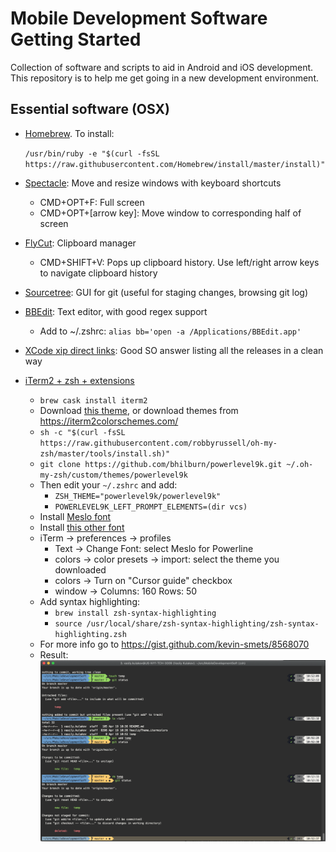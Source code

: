 # Mobile Development Software Getting Started
Collection of software and scripts to aid in Android and iOS development. This repository is to help me get going in a new development environment.

## Essential software (OSX)

* [Homebrew](https://brew.sh/). To install: 
  
  `/usr/bin/ruby -e "$(curl -fsSL https://raw.githubusercontent.com/Homebrew/install/master/install)"`
* [Spectacle](https://www.spectacleapp.com/): Move and resize windows with keyboard shortcuts
  * CMD+OPT+F: Full screen
  * CMD+OPT+[arrow key]: Move window to corresponding half of screen
* [FlyCut](https://github.com/TermiT/Flycut): Clipboard manager
  * CMD+SHIFT+V: Pops up clipboard history. Use left/right arrow keys to navigate clipboard history
* [Sourcetree](https://www.sourcetreeapp.com/): GUI for git (useful for staging changes, browsing git log)
* [BBEdit](https://www.barebones.com/products/bbedit/): Text editor, with good regex support
  * Add to ~/.zshrc: `alias bb='open -a /Applications/BBEdit.app'`
* [XCode xip direct links](https://stackoverflow.com/a/10335943): Good SO answer listing all the releases in a clean way
* [iTerm2 + zsh + extensions](https://gist.github.com/kevin-smets/8568070)
  * `brew cask install iterm2`
  * Download [this theme](https://github.com/ReallyVasiliy/MobileDevelopmentSoft/blob/master/VasiliyTheme.itermcolors), or download themes from https://iterm2colorschemes.com/ 
  * `sh -c "$(curl -fsSL https://raw.githubusercontent.com/robbyrussell/oh-my-zsh/master/tools/install.sh)"`
  * `git clone https://github.com/bhilburn/powerlevel9k.git ~/.oh-my-zsh/custom/themes/powerlevel9k`
  * Then edit your `~/.zshrc` and add:
    * `ZSH_THEME="powerlevel9k/powerlevel9k"`
    * `POWERLEVEL9K_LEFT_PROMPT_ELEMENTS=(dir vcs)`
  * Install [Meslo font](https://github.com/powerline/fonts/blob/master/Meslo%20Slashed/Meslo%20LG%20M%20Regular%20for%20Powerline.ttf)
  * Install [this other font](https://github.com/powerline/fonts/blob/master/SourceCodePro/Source%20Code%20Pro%20for%20Powerline.otf)
  * iTerm → preferences → profiles
    * Text → Change Font: select Meslo for Powerline
    * colors → color presets → import: select the theme you downloaded
    * colors → Turn on "Cursor guide" checkbox
    * window → Columns: 160 Rows: 50
  * Add syntax highlighting:
    * `brew install zsh-syntax-highlighting`
    * `source /usr/local/share/zsh-syntax-highlighting/zsh-syntax-highlighting.zsh`
  * For more info go to https://gist.github.com/kevin-smets/8568070
  * Result:
  ![Screenshot of terminal](https://raw.githubusercontent.com/ReallyVasiliy/MobileDevelopmentSoft/master/terminal_screenshot.png)
